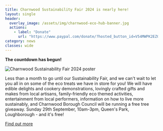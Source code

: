 ```yaml
---
title: Charnwood Sustainability Fair 2024 is nearly here!
layout: single
header:
  overlay_image: /assets/img/charnwood-eco-hub-banner.jpg
  actions:
    - label: "Donate"
      url: "https://www.paypal.com/donate/?hosted_button_id=V54MWPK2EZGPY"
category: news
classes: wide
---
```


**The countdown has begun!**

![Charnwood Sustainability Fair 2024 poster](/assets/img/charnwood-sustainability-fair-2024.png)

Less than a month to go until our Sustainability Fair, and we can't wait to let you all in on some of the eco treats we have in store for you! We will have edible delights and cookery demonstrations, lovingly crafted gifts and makes from local artisans, family-friendly eco themed activities, entertainment from local performers, information on how to live more sustainably, and Charnwood Borough Council will be running a free tree giveaway.  Sunday 29th September, 10am-3pm, Queen's Park, Loughborough - and it's free!

[Find out more](https://www.facebook.com/events/726241623045914)

